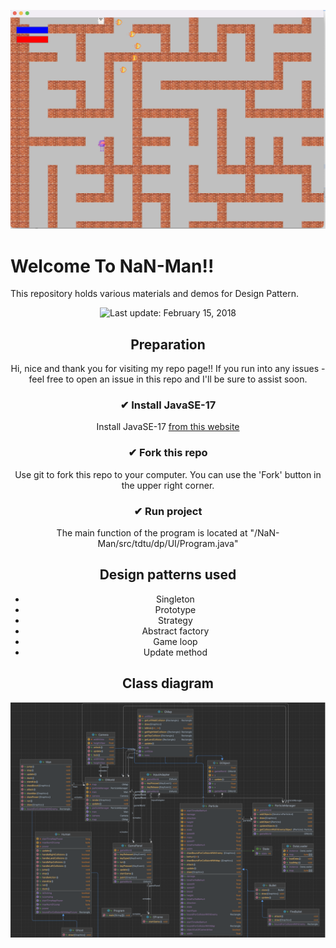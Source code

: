 
![Nan-Nan](/img/start-game.png)
# Welcome To NaN-Man!!
This repository holds various materials and demos for Design Pattern.
<div align="center">
 <img src="https://img.shields.io/badge/📅%20Last%20updated%20-%20Jun%204%202022-green.svg" alt="Last update: February 15, 2018"> 
<br/>

## Preparation

Hi, nice and thank you for visiting my repo page!!
If you run into any issues - feel free to open an issue in this repo and I'll be sure to assist soon.

### ✔ Install JavaSE-17 
Install JavaSE-17  [from this website](https://www.oracle.com/java/technologies/javase/jdk17-archive-downloads.html) 

### ✔ Fork this repo
Use git to fork this repo to your computer. You can use the 'Fork' button in the upper right corner.

### ✔ Run project 
The main function of the program is located at "/NaN-Man/src/tdtu/dp/UI/Program.java"


## Design patterns used

- Singleton
- Prototype
- Strategy
- Abstract factory
- Game loop
- Update method

## Class diagram
![Class Diagram](/img/class-diagram.png)
